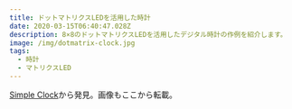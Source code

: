 ```yaml
---
title: ドットマトリクスLEDを活用した時計
date: 2020-03-15T06:40:47.028Z
description: 8×8のドットマトリクスLEDを活用したデジタル時計の作例を紹介します。
image: /img/dotmatrix-clock.jpg
tags:
  - 時計
  - マトリクスLED
---
```

[Simple Clock](https://hackaday.io/project/169071-simple-clock)から発見。画像もここから転載。
